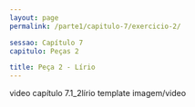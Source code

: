 ```yaml
---
layout: page
permalink: /parte1/capitulo-7/exercicio-2/

sessao: Capítulo 7
capitulo: Peças 2

title: Peça 2 - Lírio
---
```


video capítulo 7.1_2lírio
template imagem/video
